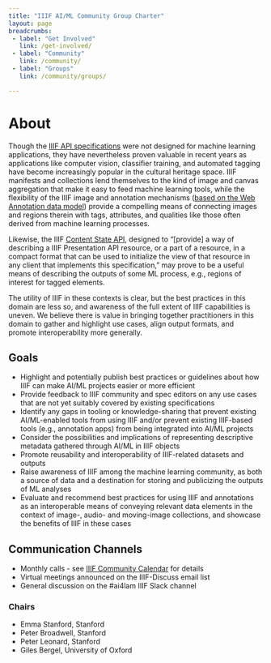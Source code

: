 ```yaml
---
title: "IIIF AI/ML Community Group Charter"
layout: page
breadcrumbs:
 - label: "Get Involved"
   link: /get-involved/
 - label: "Community"
   link: /community/
 - label: "Groups"
   link: /community/groups/

---
```


# About

Though the [IIIF API specifications](https://iiif.io/api/) were not designed for machine learning applications, they have nevertheless proven valuable in recent years as applications like computer vision, classifier training, and automated tagging have become increasingly popular in the cultural heritage space. IIIF manifests and collections lend themselves to the kind of image and canvas aggregation that make it easy to feed machine learning tools, while the flexibility of the IIIF image and annotation mechanisms ([based on the Web Annotation data model](https://www.w3.org/TR/annotation-model/)) provide a compelling means of connecting images and regions therein with tags, attributes, and qualities like those often derived from machine learning processes. 

Likewise, the IIIF [Content State API](https://iiif.io/api/content-state/), designed to “[provide] a way of describing a IIIF Presentation API resource, or a part of a resource, in a compact format that can be used to initialize the view of that resource in any client that implements this specification,” may prove to be a useful means of describing the outputs of some ML process, e.g., regions of interest for tagged elements.

The utility of IIIF in these contexts is clear, but the best practices in this domain are less so, and awareness of the full extent of IIIF capabilities is uneven. We believe there is value in bringing together practitioners in this domain to gather and highlight use cases, align output formats, and promote interoperability more generally.


## Goals


* Highlight and potentially publish best practices or guidelines about how IIIF can make AI/ML projects easier or more efficient
* Provide feedback to IIIF community and spec editors on any use cases that are not yet suitably covered by existing specifications
* Identify any gaps in tooling or knowledge-sharing that prevent existing AI/ML-enabled tools from using IIIF and/or prevent existing IIIF-based tools (e.g., annotation apps) from being integrated into AI/ML projects
* Consider the possibilities and implications of representing descriptive metadata gathered through AI/ML in IIIF objects
* Promote reusability and interoperability of IIIF-related datasets and outputs
* Raise awareness of IIIF among the machine learning community, as both a source of data and a destination for storing and publicizing the outputs of ML analyses
* Evaluate and recommend best practices for using IIIF and annotations as an interoperable means of conveying relevant data elements in the context of image-, audio- and moving-image collections, and showcase the benefits of IIIF in these cases


## Communication Channels


* Monthly calls - see [IIIF Community Calendar](https://iiif.io/community/#calendar) for details
* Virtual meetings announced on the IIIF-Discuss email list
* General discussion on the #ai4lam IIIF Slack channel


### Chairs


* Emma Stanford, Stanford 
* Peter Broadwell, Stanford 
* Peter Leonard, Stanford
* Giles Bergel, University of Oxford

